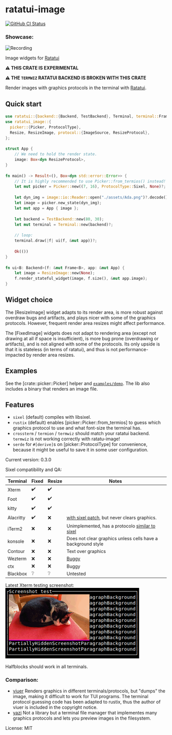 # ratatui-image

[![GitHub CI
Status](https://img.shields.io/github/actions/workflow/status/benjajaja/ratatui-image/ci.yaml?style=flat-square&logo=github)](https://github.com/benjajaja/ratatui-image/actions?query=workflow%3A)

### Showcase:

![Recording](./assets/Recording.gif)

Image widgets for [Ratatui]

**⚠️ THIS CRATE IS EXPERIMENTAL**

**⚠️ THE `TERMWIZ` RATATUI BACKEND IS BROKEN WITH THIS CRATE**

Render images with graphics protocols in the terminal with [Ratatui].

## Quick start
```rust
use ratatui::{backend::{Backend, TestBackend}, Terminal, terminal::Frame, layout::Rect};
use ratatui_image::{
  picker::{Picker, ProtocolType},
  Resize, ResizeImage, protocol::{ImageSource, ResizeProtocol},
};

struct App {
    // We need to hold the render state.
    image: Box<dyn ResizeProtocol>,
}

fn main() -> Result<(), Box<dyn std::error::Error>> {
    // It is highly recommended to use Picker::from_termios() instead!
    let mut picker = Picker::new((7, 16), ProtocolType::Sixel, None)?;

    let dyn_img = image::io::Reader::open("./assets/Ada.png")?.decode()?;
    let image = picker.new_state(dyn_img);
    let mut app = App { image };

    let backend = TestBackend::new(80, 30);
    let mut terminal = Terminal::new(backend)?;

    // loop:
    terminal.draw(|f| ui(f, &mut app))?;

    Ok(())
}

fn ui<B: Backend>(f: &mut Frame<B>, app: &mut App) {
    let image = ResizeImage::new(None);
    f.render_stateful_widget(image, f.size(), &mut app.image);
}
```

## Widget choice
The [ResizeImage] widget adapts to its render area, is more robust against overdraw bugs and
artifacts, and plays nicer with some of the graphics protocols. However, frequent render area
resizes might affect performance.

The [FixedImage] widgets does not adapt to rendering area (except not drawing at all if space
is insufficient), is more bug prone (overdrawing or artifacts), and is not aligned with some of
the protocols. Its only upside is that it is stateless (in terms of ratatui), and thus is not
performance-impacted by render area resizes.

## Examples

See the [crate::picker::Picker] helper and [`examples/demo`](./examples/demo/main.rs).
The lib also includes a binary that renders an image file.

## Features
* `sixel` (default) compiles with libsixel.
* `rustix` (default) enables [picker::Picker::from_termios] to guess which graphics protocol to use and what
font-size the terminal has.
* `crossterm` / `termion` / `termwiz` should match your ratatui backend. `termwiz` is not
working correctly with ratatu-image!
* `serde` for `#[derive]`s on [picker::ProtocolType] for convenience, because it might be
useful to save it in some user configuration.

[Ratatui]: https://github.com/ratatui-org/ratatui
[Sixel]: https://en.wikipedia.org/wiki/Sixel
[Ratatui PR for cell skipping]: https://github.com/ratatui-org/ratatui/pull/215
[Ratatui PR for getting window size]: https://github.com/ratatui-org/ratatui/pull/276

Current version: 0.3.0

Sixel compatibility and QA:

Terminal   | Fixed | Resize | Notes
-----------|-------|--------|-------
Xterm      | ✔️     | ✔️      |
Foot       | ✔️     | ✔️      |
kitty      | ✔️     | ✔️      |
Alacritty  | ✔️     | ❌     | [with sixel patch](https://github.com/microo8/alacritty-sixel), but never clears graphics.
iTerm2     | ❌    | ❌     | Unimplemented, has a protocolo [similar to sixel](https://iterm2.com/documentation-images.html)
konsole    | ❌    | ❌     | Does not clear graphics unless cells have a background style
Contour    | ❌    | ❌     | Text over graphics
Wezterm    | ❌    | ❌     | [Buggy](https://github.com/wez/wezterm/issues/217#issuecomment-1657075311)
ctx        | ❌    | ❌     | Buggy
Blackbox   | ❔    | ❔     | Untested

Latest Xterm testing screenshot:  
![Testing screenshot](./assets/test_screenshot.png)

Halfblocks should work in all terminals.

### Comparison:

* [viuer](https://crates.io/crates/viuer)
  Renders graphics in different terminals/protocols, but "dumps" the image, making it difficult to
  work for TUI programs.
  The terminal protocol guessing code has been adapted to rustix, thus the author of viuer is
  included in the copyright notice.
* [yazi](https://github.com/sxyazi/yazi)
  Not a library but a terminal file manager that implementes many graphics protocols and lets you
  preview images in the filesystem.

License: MIT
